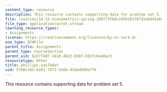 ```yaml
---
content_type: resource
description: This resource contains supporting data for problem set 5.
file: /courses/14-32-econometrics-spring-2007/5fb0c245b18178732e8d43abd699a7f6_phillips.sas7bdat
file_type: application/octet-stream
learning_resource_types:
- Assignments
license: https://creativecommons.org/licenses/by-nc-sa/4.0/
ocw_type: OCWFile
parent_title: Assignments
parent_type: CourseSection
parent_uid: b2277487-1410-4823-6587-691fcba48ac5
resourcetype: Other
title: phillips.sas7bdat
uid: 5fb0c245-b181-7873-2e8d-43abd699a7f6
---
```

This resource contains supporting data for problem set 5.